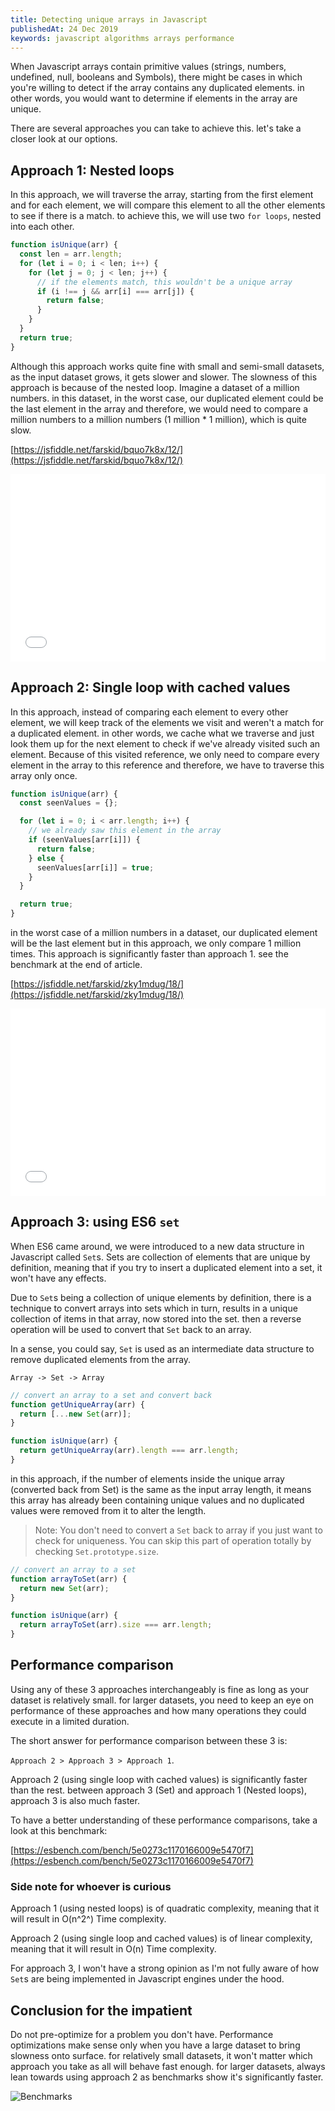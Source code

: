 ```yaml
---
title: Detecting unique arrays in Javascript
publishedAt: 24 Dec 2019
keywords: javascript algorithms arrays performance
---
```


When Javascript arrays contain primitive values (strings, numbers, undefined, null, booleans and Symbols), there might be cases in which you're willing to detect if the array contains any duplicated elements. in other words, you would want to determine if elements in the array are unique.

There are several approaches you can take to achieve this. let's take a closer look at our options.

## Approach 1: Nested loops

In this approach, we will traverse the array, starting from the first element and for each element, we will compare this element to all the other elements to see if there is a match. to achieve this, we will use two `for loops`, nested into each other.

```javascript
function isUnique(arr) {
  const len = arr.length;
  for (let i = 0; i < len; i++) {
    for (let j = 0; j < len; j++) {
      // if the elements match, this wouldn't be a unique array
      if (i !== j && arr[i] === arr[j]) {
        return false;
      }
    }
  }
  return true;
}
```

Although this approach works quite fine with small and semi-small datasets, as the input dataset grows, it gets slower and slower. The slowness of this approach is because of the nested loop. Imagine a dataset of a million numbers. in this dataset, in the worst case, our duplicated element could be the last element in the array and therefore, we would need to compare a million numbers to a million numbers (1 million \* 1 million), which is quite slow.

[https://jsfiddle.net/farskid/bquo7k8x/12/](https://jsfiddle.net/farskid/bquo7k8x/12/)

<iframe width="100%" height="300" src="//jsfiddle.net/farskid/bquo7k8x/9/embedded/js/dark/" allowfullscreen="allowfullscreen" allowpaymentrequest frameborder="0"></iframe>

## Approach 2: Single loop with cached values

In this approach, instead of comparing each element to every other element, we will keep track of the elements we visit and weren't a match for a duplicated element. in other words, we cache what we traverse and just look them up for the next element to check if we've already visited such an element. Because of this visited reference, we only need to compare every element in the array to this reference and therefore, we have to traverse this array only once.

```javascript
function isUnique(arr) {
  const seenValues = {};

  for (let i = 0; i < arr.length; i++) {
    // we already saw this element in the array
    if (seenValues[arr[i]]) {
      return false;
    } else {
      seenValues[arr[i]] = true;
    }
  }

  return true;
}
```

in the worst case of a million numbers in a dataset, our duplicated element will be the last element but in this approach, we only compare 1 million times. This approach is significantly faster than approach 1. see the benchmark at the end of article.

[https://jsfiddle.net/farskid/zky1mdug/18/](https://jsfiddle.net/farskid/zky1mdug/18/)

<iframe width="100%" height="300" src="//jsfiddle.net/farskid/zky1mdug/15/embedded/js/dark/" allowfullscreen="allowfullscreen" allowpaymentrequest frameborder="0"></iframe>

## Approach 3: using ES6 `set`

When ES6 came around, we were introduced to a new data structure in Javascript called `Set`s. Sets are collection of elements that are unique by definition, meaning that if you try to insert a duplicated element into a set, it won't have any effects.

Due to `Set`s being a collection of unique elements by definition, there is a technique to convert arrays into sets which in turn, results in a unique collection of items in that array, now stored into the set. then a reverse operation will be used to convert that `Set` back to an array.

In a sense, you could say, `Set` is used as an intermediate data structure to remove duplicated elements from the array.

`Array -> Set -> Array`

```javascript
// convert an array to a set and convert back
function getUniqueArray(arr) {
  return [...new Set(arr)];
}

function isUnique(arr) {
  return getUniqueArray(arr).length === arr.length;
}
```

in this approach, if the number of elements inside the unique array (converted back from Set) is the same as the input array length, it means this array has already been containing unique values and no duplicated values were removed from it to alter the length.

> Note: You don't need to convert a `Set` back to array if you just want to check for uniqueness. You can skip this part of operation totally by checking `Set.prototype.size`.

```javascript
// convert an array to a set
function arrayToSet(arr) {
  return new Set(arr);
}

function isUnique(arr) {
  return arrayToSet(arr).size === arr.length;
}
```

## Performance comparison

Using any of these 3 approaches interchangeably is fine as long as your dataset is relatively small. for larger datasets, you need to keep an eye on performance of these approaches and how many operations they could execute in a limited duration.

The short answer for performance comparison between these 3 is:

`Approach 2 > Approach 3 > Approach 1`.

Approach 2 (using single loop with cached values) is significantly faster than the rest. between approach 3 (Set) and approach 1 (Nested loops), approach 3 is also much faster.

To have a better understanding of these performance comparisons, take a look at this benchmark:

[https://esbench.com/bench/5e0273c1170166009e5470f7](https://esbench.com/bench/5e0273c1170166009e5470f7)

### Side note for whoever is curious

Approach 1 (using nested loops) is of quadratic complexity, meaning that it will result in O(n^2^) Time complexity.

Approach 2 (using single loop and cached values) is of linear complexity, meaning that it will result in O(n) Time complexity.

For approach 3, I won't have a strong opinion as I'm not fully aware of how `Set`s are being implemented in Javascript engines under the hood.

## Conclusion for the impatient

Do not pre-optimize for a problem you don't have. Performance optimizations make sense only when you have a large dataset to bring slowness onto surface. for relatively small datasets, it won't matter which approach you take as all will behave fast enough. for larger datasets, always lean towards using approach 2 as benchmarks show it's significantly faster.

![Benchmarks](https://thepracticaldev.s3.amazonaws.com/i/mawv2bokl4z4cny271b5.png)
